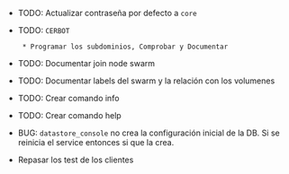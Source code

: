 
* TODO: Actualizar contraseña por defecto a `core`

* TODO: `CERBOT` 

       * Programar los subdominios, Comprobar y Documentar

* TODO: Documentar join node swarm

* TODO: Documentar labels del swarm y la relación con los volumenes

* TODO: Crear comando info

* TODO: Crear comando help

* BUG: `datastore_console` no crea la configuración inicial de la DB.
       Si se reinicia el service entonces si que la crea.

* Repasar los test de los clientes
